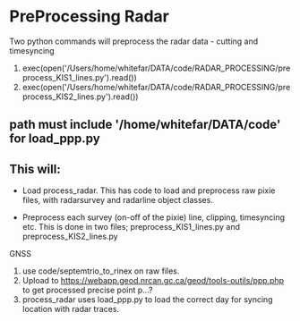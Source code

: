 # PreProcessing Radar

Two python commands will preprocess the radar data -  cutting and timesyncing
1. exec(open('/Users/home/whitefar/DATA/code/RADAR_PROCESSING/preprocess_KIS1_lines.py').read())
2. exec(open('/Users/home/whitefar/DATA/code/RADAR_PROCESSING/preprocess_KIS2_lines.py').read())

## path must include '/home/whitefar/DATA/code' for load_ppp.py

## This will:

- Load process_radar. This has code to load and preprocess raw pixie files, with radarsurvey and radarline object classes.

- Preprocess each survey (on-off of the pixie) line, clipping, timesyncing etc. This is done in two files; preprocess_KIS1_lines.py and preprocess_KIS2_lines.py


GNSS
1. use code/septemtrio_to_rinex on raw files.
2. Upload to https://webapp.geod.nrcan.gc.ca/geod/tools-outils/ppp.php to get processed precise point p...?
3. process_radar uses load_ppp.py to load the correct day for syncing location with radar traces. 